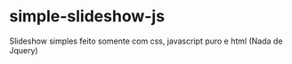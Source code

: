 # simple-slideshow-js
Slideshow simples feito somente com css, javascript puro e html (Nada de Jquery)
